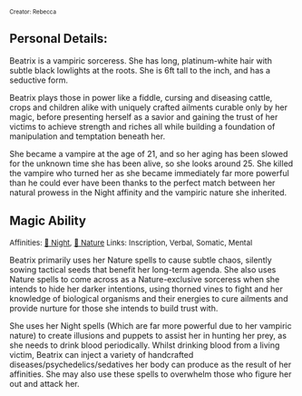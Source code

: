 <font size=1>Creator: Rebecca  </font>
## Personal Details:
Beatrix is a vampiric sorceress. She has long, platinum-white hair with subtle black lowlights at the roots. She is 6ft tall to the inch, and has a seductive form. 

Beatrix plays those in power like a fiddle, cursing and diseasing cattle, crops and children alike with uniquely crafted ailments curable only by her magic, before presenting herself as a savior and gaining the trust of her victims to achieve strength and riches all while building a foundation of manipulation and temptation beneath her.

She became a vampire at the age of 21, and so her aging has been slowed for the unknown time she has been alive, so she looks around 25. She killed the vampire who turned her as she became immediately far more powerful than he could ever have been thanks to the perfect match between her natural prowess in the Night affinity and the vampiric nature she inherited.

## Magic Ability
<font size=2>Affinities: [🌙 Night](<../../../Magic/Elements/🌙 Night.md>), [🌿 Nature](<../../../Magic/Elements/🌿 Nature.md>)  </font>
<font size=2>Links: Inscription, Verbal, Somatic, Mental  </font>

Beatrix primarily uses her Nature spells to cause subtle chaos, silently sowing tactical seeds that benefit her long-term agenda. She also uses Nature spells to come across as a Nature-exclusive sorceress when she intends to hide her darker intentions, using thorned vines to fight and her knowledge of biological organisms and their energies to cure ailments and provide nurture for those she intends to build trust with.

She uses her Night spells (Which are far more powerful due to her vampiric nature) to create illusions and puppets to assist her in hunting her prey, as she needs to drink blood periodically. Whilst drinking blood from a living victim, Beatrix can inject a variety of handcrafted diseases/psychedelics/sedatives her body can produce as the result of her affinities. She may also use these spells to overwhelm those who figure her out and attack her.